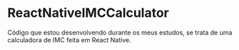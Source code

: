 # ReactNativeIMCCalculator
Código que estou desenvolvendo durante os meus estudos, se trata de uma calculadora de IMC feita em React Native.
